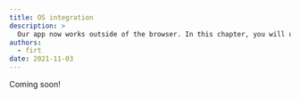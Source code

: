 ```yaml
---
title: OS integration
description: >
  Our app now works outside of the browser. In this chapter, you will understand how to integrate further with the operating system.
authors:
  - firt
date: 2021-11-03
---
```


Coming soon!
